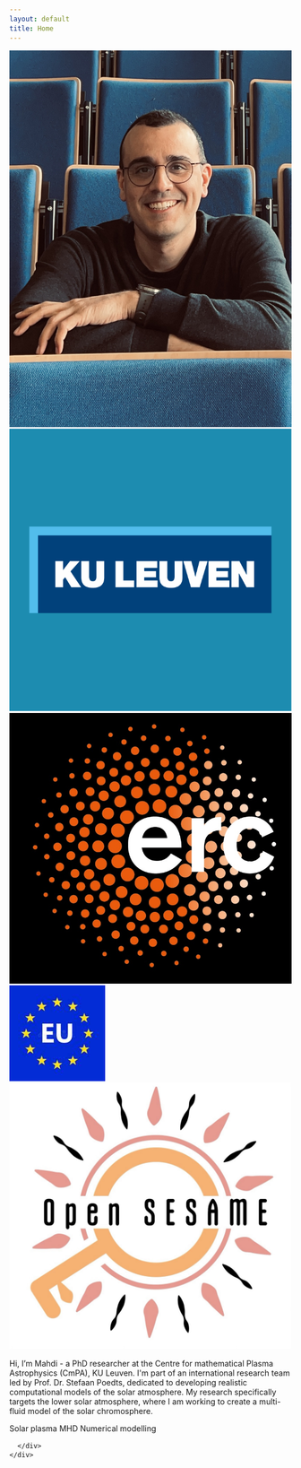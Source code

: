 ```yaml
---
layout: default
title: Home
---
```


<main id="main" class="wrap">
  <section id="about">
    <div class="hero">
      <div class="avatar-wrap">
        <img src="UC.jpeg" alt="Portrait of Mahdi Najafi-Ziyazi" class="avatar" />
        <div class="logo-row" aria-hidden="true">
          <img src="/logos/KUL.png" alt="" class="logo" loading="lazy"/>
          <img src="/logos/ERC.jpeg" alt="" class="logo" loading="lazy"/>
          <img src="/logos/EU.jpeg" alt="" class="logo" loading="lazy"/>
          <img src="/logos/OpenSesame.jpeg" alt="" class="logo" loading="lazy"/>
        </div>
      </div>
      <div>
        <p class="subtitle">
         Hi, I’m Mahdi - a PhD researcher at the Centre for mathematical Plasma Astrophysics (CmPA), KU Leuven. I'm part of an international research team   led by Prof. Dr. Stefaan Poedts, dedicated to developing realistic computational models of the solar atmosphere. My research specifically targets the lower solar atmosphere, where I am working to create a multi-fluid model of the solar chromosphere.
        </p>
        <div class="badges">
          <span class="badge">Solar plasma</span>
          <span class="badge">MHD</span>
          <span class="badge">Numerical modelling</span>
        </div>
        
      </div>
    </div>
  </section>

  

  

</main>
